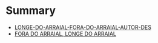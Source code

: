 # Summary

* [LONGE-DO-ARRAIAL-FORA-DO-ARRAIAL-AUTOR-DES](README.md)
* [FORA DO ARRAIAL, LONGE DO ARRAIAL](fora_do_arraial,_longe_do_arraial.md)
